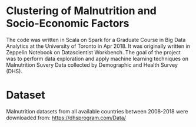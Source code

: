 # Clustering of Malnutrition and Socio-Economic Factors
The code was written in Scala on Spark for a Graduate Course in Big Data Analytics at the University of Toronto in Apr 2018. It was originally written in Zeppelin Notebook on Datascientist Workbench.
The goal of the project was to perform data exploration and apply machine learning techniques on Malnutrition Suvery Data collected by Demographic and Health Survey (DHS).

# Dataset
Malnutrition datasets from all available countries between 2008-2018 were downloaded from: https://dhsprogram.com/Data/
